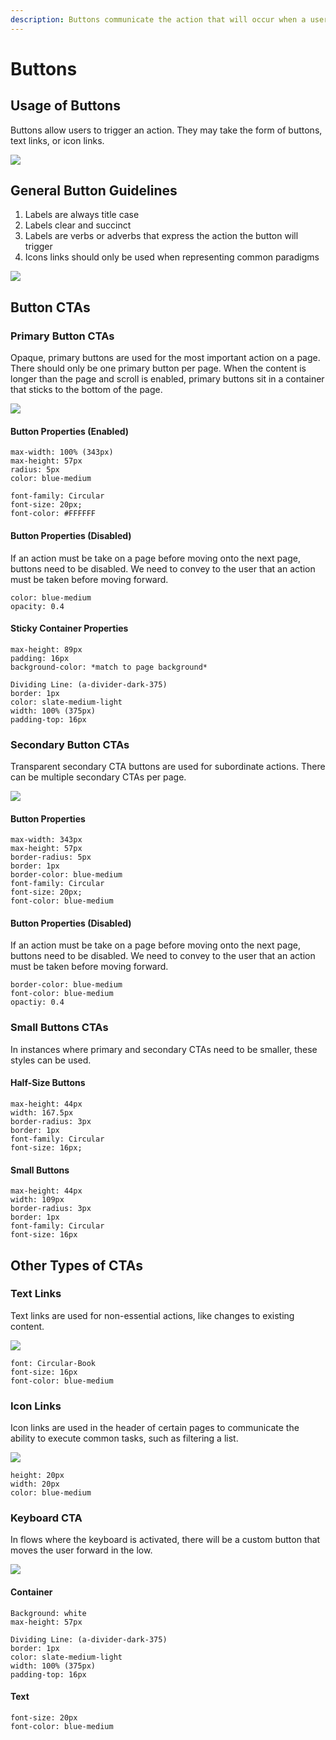 ```yaml
---
description: Buttons communicate the action that will occur when a user taps them.
---
```


# Buttons

## Usage of Buttons

Buttons allow users to trigger an action. They may take the form of buttons, text links, or icon links. 

![](../.gitbook/assets/buttons-example.png)

## General Button Guidelines

1. Labels are always title case 
2. Labels clear and succinct 
3. Labels are verbs or adverbs that express the action the button will trigger
4. Icons links should only be used when representing common paradigms

![](../.gitbook/assets/button-right-wrong.png)

## Button CTAs

### Primary Button CTAs

Opaque, primary buttons are used for the most important action on a page. There should only be one primary button per page. When the content is longer than the page and scroll is enabled, primary buttons sit in a container that sticks to the bottom of the page. 

![](../.gitbook/assets/group-6.png)

#### Button Properties \(Enabled\)

```text
max-width: 100% (343px)
max-height: 57px
radius: 5px
color: blue-medium

font-family: Circular
font-size: 20px;
font-color: #FFFFFF
```

#### Button Properties \(Disabled\)

If an action must be take on a page before moving onto the next page, buttons need to be disabled. We need to convey to the user that an action must be taken before moving forward.

```text
color: blue-medium
opacity: 0.4
```

#### Sticky Container Properties

```text
max-height: 89px
padding: 16px
background-color: *match to page background*

Dividing Line: (a-divider-dark-375)
border: 1px
color: slate-medium-light
width: 100% (375px)
padding-top: 16px
```

### 

### Secondary Button CTAs

Transparent secondary CTA buttons are used for subordinate actions. There can be multiple secondary CTAs per page. 

![](../.gitbook/assets/secondary.png)

#### Button Properties

```text
max-width: 343px
max-height: 57px
border-radius: 5px
border: 1px
border-color: blue-medium
font-family: Circular
font-size: 20px;
font-color: blue-medium
```

#### Button Properties \(Disabled\)

 If an action must be take on a page before moving onto the next page, buttons need to be disabled. We need to convey to the user that an action must be taken before moving forward.

```text
border-color: blue-medium
font-color: blue-medium
opactiy: 0.4
```

### 

### Small Buttons CTAs

In instances where primary and secondary CTAs need to be smaller, these styles can be used.

#### Half-Size Buttons

```text
max-height: 44px
width: 167.5px
border-radius: 3px
border: 1px
font-family: Circular
font-size: 16px;
```

#### Small Buttons

```text
max-height: 44px
width: 109px
border-radius: 3px
border: 1px
font-family: Circular
font-size: 16px
```

## Other Types of CTAs

### Text Links

Text links are used for non-essential actions, like changes to existing content. 

![](../.gitbook/assets/text-links.png)

```text
font: Circular-Book
font-size: 16px
font-color: blue-medium
```

### 

### Icon Links

Icon links are used in the header of certain pages to communicate the ability to execute common tasks, such as filtering a list. 

![](../.gitbook/assets/icon-links.png)

```text
height: 20px 
width: 20px
color: blue-medium
```

### 

### Keyboard CTA

In flows where the keyboard is activated, there will be a custom button that moves the user forward in the low.

![](../.gitbook/assets/keyboard-cta-overview.png)

#### Container

```text
Background: white
max-height: 57px

Dividing Line: (a-divider-dark-375)
border: 1px
color: slate-medium-light
width: 100% (375px)
padding-top: 16px
```

#### Text

```text
font-size: 20px
font-color: blue-medium
```

